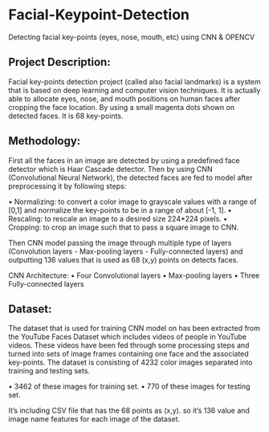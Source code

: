 # Facial-Keypoint-Detection
Detecting facial key-points (eyes, nose, mouth, etc) using CNN &amp; OPENCV 


## Project Description:
Facial key-points detection project (called also facial landmarks) is a system that is based on deep learning and computer vision techniques. It is actually able to allocate eyes, nose, and mouth positions on human faces after cropping the face location. By using a small magenta dots shown on detected faces. It is 68 key-points.


## Methodology:

First all the faces in an image are detected by using a predefined face detector which is Haar Cascade detector. Then by using CNN (Convolutional Neural Network), the detected faces are fed to model after preprocessing it by following steps:

• Normalizing: to convert a color image to grayscale values with a range of [0,1] and
normalize the key-points to be in a range of about [-1, 1].
• Rescaling: to rescale an image to a desired size 224*224 pixels.
• Cropping: to crop an image such that to pass a square image to CNN.

Then CNN model passing the image through multiple type of layers (Convolution layers - Max-pooling layers - Fully-connected layers) and outputting 136 values that is used as 68 (x,y) points on detects faces.


CNN Architecture:
• Four Convolutional layers
• Max-pooling layers
• Three Fully-connected layers


## Dataset:

The dataset that is used for training CNN model on has been extracted from the YouTube Faces Dataset which includes videos of people in YouTube videos. These videos have been fed through some processing steps and turned into sets of image frames containing one face and the associated key-points. The dataset is consisting of 4232 color images separated into training and testing sets.

• 3462 of these images for training set. 
• 770 of these images for testing set.

It’s including CSV file that has the 68 points as (x,y). so it’s 136 value and image name features for each image of the dataset.

